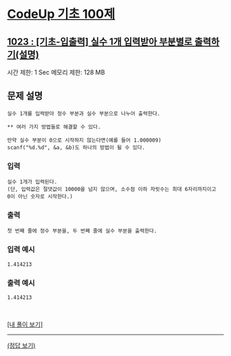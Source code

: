 # [CodeUp 기초 100제](https://codeup.kr/problem.php)

## [1023 : [기초-입출력] 실수 1개 입력받아 부분별로 출력하기(설명)](https://codeup.kr/problem.php?id=1023)

시간 제한: 1 Sec  메모리 제한: 128 MB

## 문제 설명

    실수 1개를 입력받아 정수 부분과 실수 부분으로 나누어 출력한다.

    ** 여러 가지 방법들로 해결할 수 있다.

    만약 실수 부분이 0으로 시작하지 않는다면(예를 들어 1.000009)
    scanf("%d.%d", &a, &b)도 하나의 방법이 될 수 있다.

### 입력

    실수 1개가 입력된다.
    (단, 입력값은 절댓값이 10000을 넘지 않으며, 소수점 이하 자릿수는 최대 6자리까지이고
    0이 아닌 숫자로 시작한다.)

### 출력

    첫 번째 줄에 정수 부분을, 두 번째 줄에 실수 부분을 출력한다.

### 입력 예시

    1.414213

### 출력 예시

    1.414213

</br>

[[내 풀이 보기]](https://github.com/flexboni/code_up/blob/master/1023/myCode.cpp)

---

[(정답 보기)](https://codeup.kr/showsource.php?id=923009)
